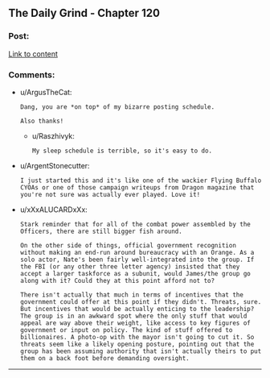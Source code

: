## The Daily Grind - Chapter 120

### Post:

[Link to content](https://www.royalroad.com/fiction/15925/the-daily-grind/chapter/581234/chapter-120)

### Comments:

- u/ArgusTheCat:
  ```
  Dang, you are *on top* of my bizarre posting schedule. 

  Also thanks!
  ```

  - u/Raszhivyk:
    ```
    My sleep schedule is terrible, so it's easy to do.
    ```

- u/ArgentStonecutter:
  ```
  I just started this and it's like one of the wackier Flying Buffalo CYOAs or one of those campaign writeups from Dragon magazine that you're not sure was actually ever played. Love it!
  ```

- u/xXxALUCARDxXx:
  ```
  Stark reminder that for all of the combat power assembled by the Officers, there are still bigger fish around.

  On the other side of things, official government recognition without making an end-run around bureaucracy with an Orange. As a solo actor, Nate's been fairly well-integrated into the group. If the FBI (or any other three letter agency) insisted that they accept a larger taskforce as a subunit, would James/the group go along with it? Could they at this point afford not to?

  There isn't actually that much in terms of incentives that the government could offer at this point if they didn't. Threats, sure. But incentives that would be actually enticing to the leadership? The group is in an awkward spot where the only stuff that would appeal are way above their weight, like access to key figures of government or input on policy. The kind of stuff offered to billionaires. A photo-op with the mayor isn't going to cut it. So threats seem like a likely opening posture, pointing out that the group has been assuming authority that isn't actually theirs to put them on a back foot before demanding oversight.
  ```

---

